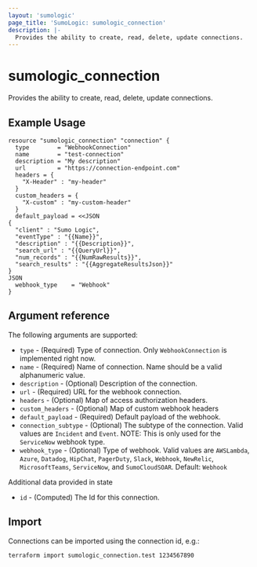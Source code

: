 ```yaml
---
layout: 'sumologic'
page_title: 'SumoLogic: sumologic_connection'
description: |-
  Provides the ability to create, read, delete, update connections.
---
```


# sumologic_connection

Provides the ability to create, read, delete, update connections.

## Example Usage

```hcl
resource "sumologic_connection" "connection" {
  type        = "WebhookConnection"
  name        = "test-connection"
  description = "My description"
  url         = "https://connection-endpoint.com"
  headers = {
    "X-Header" : "my-header"
  }
  custom_headers = {
    "X-custom" : "my-custom-header"
  }
  default_payload = <<JSON
{
  "client" : "Sumo Logic",
  "eventType" : "{{Name}}",
  "description" : "{{Description}}",
  "search_url" : "{{QueryUrl}}",
  "num_records" : "{{NumRawResults}}",
  "search_results" : "{{AggregateResultsJson}}"
}
JSON
  webhook_type    = "Webhook"
}
```

## Argument reference

The following arguments are supported:

- `type` - (Required) Type of connection. Only `WebhookConnection` is implemented right now.
- `name` - (Required) Name of connection. Name should be a valid alphanumeric value.
- `description` - (Optional) Description of the connection.
- `url` - (Required) URL for the webhook connection.
- `headers` - (Optional) Map of access authorization headers.
- `custom_headers` - (Optional) Map of custom webhook headers
- `default_payload` - (Required) Default payload of the webhook.
- `connection_subtype` - (Optional) The subtype of the connection. Valid values are `Incident` and `Event`. NOTE: This is only used for the `ServiceNow` webhook type.
- `webhook_type` - (Optional) Type of webhook. Valid values are `AWSLambda`, `Azure`, `Datadog`, `HipChat`, `PagerDuty`, `Slack`, `Webhook`, `NewRelic`, `MicrosoftTeams`, `ServiceNow`, and `SumoCloudSOAR`. Default: `Webhook`

Additional data provided in state

- `id` - (Computed) The Id for this connection.

## Import

Connections can be imported using the connection id, e.g.:

```hcl
terraform import sumologic_connection.test 1234567890
```
